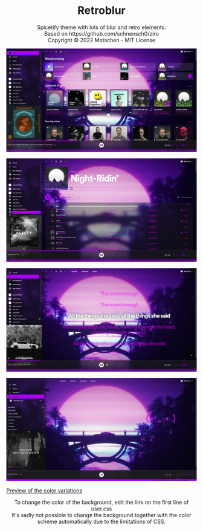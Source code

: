 
<h1 align="center">Retroblur</h1>
<p align="center">Spicetify theme with lots of blur and retro elements.<br>
Based on https://github.com/schnensch0/ziro <br>
Copyright © 2022 Motschen - MIT License<br>


![Home](preview/home.png)

![Playlist](preview/playlist.png)

![Synced Lyrics](preview/synced_lyrics.png)

![Missing Lyrics](preview/missing_lyrics.gif)

 </p>

[Preview of the color variations](COLORS.md)
<p align="center">
To change the color of the background, edit the link on the first line of user.css <br>
It's sadly not possible to change the background together with the color scheme automatically due to the limitations of CSS.
 </p>
